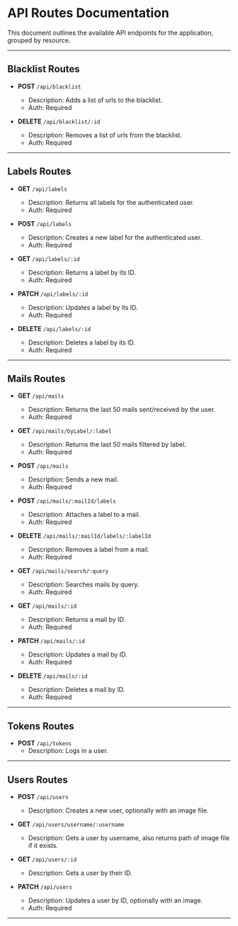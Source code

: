 # API Routes Documentation

This document outlines the available API endpoints for the application, grouped by resource.

---

## Blacklist Routes

- **POST** `/api/blacklist`
    - Description: Adds a list of urls to the blacklist.
    - Auth: Required

- **DELETE** `/api/blacklist/:id`
    - Description: Removes a list of urls from the blacklist.
    - Auth: Required

---

## Labels Routes

- **GET** `/api/labels`
    - Description: Returns all labels for the authenticated user.
    - Auth: Required

- **POST** `/api/labels`
    - Description: Creates a new label for the authenticated user.
    - Auth: Required

- **GET** `/api/labels/:id`
    - Description: Returns a label by its ID.
    - Auth: Required

- **PATCH** `/api/labels/:id`
    - Description: Updates a label by its ID.
    - Auth: Required

- **DELETE** `/api/labels/:id`
    - Description: Deletes a label by its ID.
    - Auth: Required

---

## Mails Routes

- **GET** `/api/mails`
    - Description: Returns the last 50 mails sent/received by the user.
    - Auth: Required

- **GET** `/api/mails/byLabel/:label`
    - Description: Returns the last 50 mails filtered by label.
    - Auth: Required

- **POST** `/api/mails`
    - Description: Sends a new mail.
    - Auth: Required

- **POST** `/api/mails/:mailId/labels`
    - Description: Attaches a label to a mail.
    - Auth: Required

- **DELETE** `/api/mails/:mailId/labels/:labelId`
    - Description: Removes a label from a mail.
    - Auth: Required

- **GET** `/api/mails/search/:query`
    - Description: Searches mails by query.
    - Auth: Required

- **GET** `/api/mails/:id`
    - Description: Returns a mail by ID.
    - Auth: Required

- **PATCH** `/api/mails/:id`
    - Description: Updates a mail by ID.
    - Auth: Required

- **DELETE** `/api/mails/:id`
    - Description: Deletes a mail by ID.
    - Auth: Required

---

## Tokens Routes

- **POST** `/api/tokens`
    - Description: Logs in a user.

---

## Users Routes

- **POST** `/api/users`
    - Description: Creates a new user, optionally with an image file.

- **GET** `/api/users/username/:username`
    - Description: Gets a user by username, also returns path of image file if it exists.

- **GET** `/api/users/:id`
    - Description: Gets a user by their ID.

- **PATCH** `/api/users`
    - Description: Updates a user by ID, optionally with an image.
    - Auth: Required

---